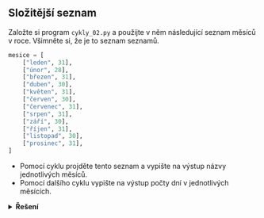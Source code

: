 ## Složitější seznam

Založte si program `cykly_02.py` a použijte v něm následující seznam měsíců v roce. Všimněte si, že je to seznam
seznamů.

```python
mesice = [
    ["leden", 31],
    ["únor", 28],
    ["březen", 31],
    ["duben", 30],
    ["květen", 31],
    ["červen", 30],
    ["červenec", 31],
    ["srpen", 31],
    ["září", 30],
    ["říjen", 31],
    ["listopad", 30],
    ["prosinec", 31],
]
```

- Pomocí cyklu projděte tento seznam a vypište na výstup názvy jednotlivých měsíců.
- Pomocí dalšího cyklu vypište na výstup počty dní v jednotlivých měsících.

<details>
<summary><b>Řešení</b></summary>


```python
# cykly_02.py

# Pomocí cyklu projděte tento seznam a vypište na výstup názvy jednotlivých měsíců.
for mesic in mesice:
    print(mesic[0])

# Pomocí dalšího cyklu vypište na výstup počty dní v jednotlivých měsících.
for mesic in mesice:
    print(mesic[1])
```


</details>
